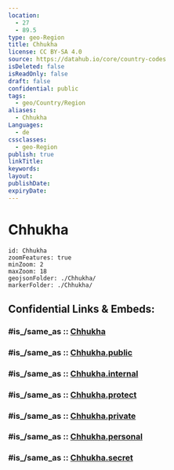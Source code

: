 ```yaml
---
location:
  - 27
  - 89.5
type: geo-Region
title: Chhukha
license: CC BY-SA 4.0
source: https://datahub.io/core/country-codes
isDeleted: false
isReadOnly: false
draft: false
confidential: public
tags:
  - geo/Country/Region
aliases:
  - Chhukha
Languages:
  - de
cssclasses:
  - geo-Region
publish: true
linkTitle:
keywords:
layout:
publishDate:
expiryDate:
---
```


# Chhukha

```leaflet
id: Chhukha
zoomFeatures: true 
minZoom: 2 
maxZoom: 18
geojsonFolder: ./Chhukha/
markerFolder: ./Chhukha/
```


## Confidential Links & Embeds: 

### #is_/same_as :: [Chhukha](/_Standards/Earth/Continent/Asia/Asia~South/Bhutan/Districts~Bhutan/Chhukha.md) 

### #is_/same_as :: [Chhukha.public](/_public/Earth/Continent/Asia/Asia~South/Bhutan/Districts~Bhutan/Chhukha.public.md) 

### #is_/same_as :: [Chhukha.internal](/_internal/Earth/Continent/Asia/Asia~South/Bhutan/Districts~Bhutan/Chhukha.internal.md) 

### #is_/same_as :: [Chhukha.protect](/_protect/Earth/Continent/Asia/Asia~South/Bhutan/Districts~Bhutan/Chhukha.protect.md) 

### #is_/same_as :: [Chhukha.private](/_private/Earth/Continent/Asia/Asia~South/Bhutan/Districts~Bhutan/Chhukha.private.md) 

### #is_/same_as :: [Chhukha.personal](/_personal/Earth/Continent/Asia/Asia~South/Bhutan/Districts~Bhutan/Chhukha.personal.md) 

### #is_/same_as :: [Chhukha.secret](/_secret/Earth/Continent/Asia/Asia~South/Bhutan/Districts~Bhutan/Chhukha.secret.md)

